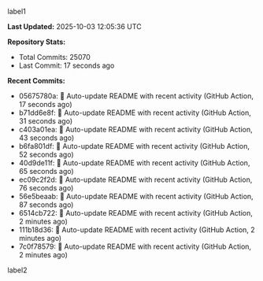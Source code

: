 
label1 
<!-- ACTIVITY_START -->
**Last Updated:** 2025-10-03 12:05:36 UTC

**Repository Stats:**
- Total Commits: 25070
- Last Commit: 17 seconds ago

**Recent Commits:**
- 05675780a: 🤖 Auto-update README with recent activity (GitHub Action, 17 seconds ago)
- b71dd6e8f: 🤖 Auto-update README with recent activity (GitHub Action, 31 seconds ago)
- c403a01ea: 🤖 Auto-update README with recent activity (GitHub Action, 43 seconds ago)
- b6fa801df: 🤖 Auto-update README with recent activity (GitHub Action, 52 seconds ago)
- 40d9de11f: 🤖 Auto-update README with recent activity (GitHub Action, 65 seconds ago)
- ec09c2f2d: 🤖 Auto-update README with recent activity (GitHub Action, 76 seconds ago)
- 56e5beaab: 🤖 Auto-update README with recent activity (GitHub Action, 87 seconds ago)
- 6514cb722: 🤖 Auto-update README with recent activity (GitHub Action, 2 minutes ago)
- 111b18d36: 🤖 Auto-update README with recent activity (GitHub Action, 2 minutes ago)
- 7c0f78579: 🤖 Auto-update README with recent activity (GitHub Action, 2 minutes ago)
<!-- ACTIVITY_END -->

label2
